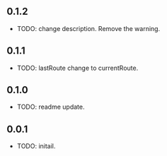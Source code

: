 ## 0.1.2

* TODO: change description.
        Remove the warning.

## 0.1.1

* TODO: lastRoute change to currentRoute.

## 0.1.0

* TODO: readme update.

## 0.0.1

* TODO: initail.
